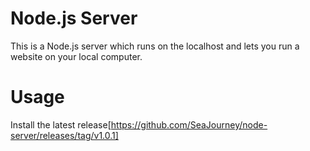 # Node.js Server
This is a Node.js server which runs on the localhost and lets you run a website on your local computer.

# Usage

Install the latest release[https://github.com/SeaJourney/node-server/releases/tag/v1.0.1] 
